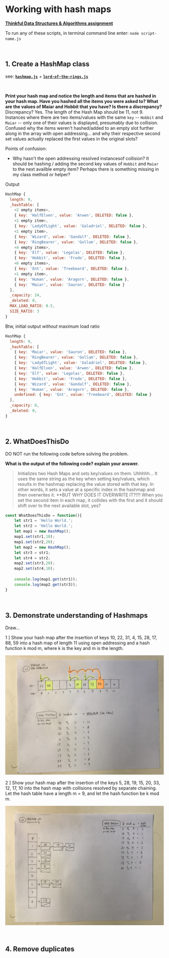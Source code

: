# Working with hash maps

**[Thinkful Data Structures & Algorithms assignment](https://courses.thinkful.com/dsa-v1/checkpoint/7#assignment)**

To run any of these scripts, in terminal command line enter: `node script-name.js`

<br />

## 1. Create a HashMap class

see: **[`hashmap.js`](https://github.com/artificialarea/DSA-Hashmaps/blob/main/hashmap.js)** + **[`lord-of-the-rings.js`](https://github.com/artificialarea/DSA-Hashmaps/blob/main/lord-of-the-rings.js)**

<br />

**Print your hash map and notice the length and items that are hashed in your hash map. Have you hashed all the items you were asked to? What are the values of Maiar and Hobbit that you have? Is there a discrepancy?** Discrepancy? Yes. The length of the Hash Map should be 11, not 9. Instances where there are two items/values with the same `key` -- `Hobbit` and `Maiar` -- only one of their values is displayed, presumably due to collision. Confused why the items weren't hashed/added to an empty slot further along in the array with open addressing... and why their respective second set values actually replaced the first values in the original slots?

Points of confusion:

* Why hasn't the open addressing resolved instancesof collision? It should be hashing / adding the second key values of `Hobbit` and `Maiar` to the next availble empty item? Perhaps there is something missing in my class method or helper?


Output
```js
HashMap {
  length: 9,
  _hashTable: [
    <2 empty items>,
    { key: 'HalfElven', value: 'Arwen', DELETED: false },
    <1 empty item>,
    { key: 'LadyOfLight', value: 'Galadriel', DELETED: false },
    <1 empty item>,
    { key: 'Wizard', value: 'Gandalf', DELETED: false },
    { key: 'RingBearer', value: 'Gollum', DELETED: false },
    <4 empty items>,
    { key: 'Elf', value: 'Legolas', DELETED: false },
    { key: 'Hobbit', value: 'Frodo', DELETED: false },
    <6 empty items>,
    { key: 'Ent', value: 'Treebeard', DELETED: false },
    <1 empty item>,
    { key: 'Human', value: 'Aragorn', DELETED: false },
    { key: 'Maiar', value: 'Sauron', DELETED: false }
  ],
  _capacity: 24,
  _deleted: 0,
  MAX_LOAD_RATIO: 0.5,
  SIZE_RATIO: 3
}

```

Btw, initial output _without_ maximum load ratio
```js
HashMap {
  length: 9,
  _hashTable: [
    { key: 'Maiar', value: 'Sauron', DELETED: false },
    { key: 'RingBearer', value: 'Gollum', DELETED: false },
    { key: 'LadyOfLight', value: 'Galadriel', DELETED: false },
    { key: 'HalfElven', value: 'Arwen', DELETED: false },
    { key: 'Elf', value: 'Legolas', DELETED: false },
    { key: 'Hobbit', value: 'Frodo', DELETED: false },
    { key: 'Wizard', value: 'Gandalf', DELETED: false },
    { key: 'Human', value: 'Aragorn', DELETED: false },
    undefined: { key: 'Ent', value: 'Treebeard', DELETED: false }
  ],
  _capacity: 8,
  _deleted: 0,
}
```



<br />

## 2. WhatDoesThisDo

DO NOT run the following code before solving the problem.

**What is the output of the following code? explain your answer.** 
> Initializes two Hash Maps and sets key/values on them. Uhhhhh... It uses the same string as the key when setting key/values, which results in the hashmap replacing the value stored with that key. In other words, it sets a value at a specific index in the hashmap and then overwrites it. **BUT WHY DOES IT OVERWRITE IT?!?! When you set the second item in each map, it collides with the first and it should shift over to the next available slot, yes?

```js
const WhatDoesThisDo = function(){
    let str1 = 'Hello World.';
    let str2 = 'Hello World.';
    let map1 = new HashMap();
    map1.set(str1,10);
    map1.set(str2,20);
    let map2 = new HashMap();
    let str3 = str1;
    let str4 = str2;
    map2.set(str3,20);
    map2.set(str4,10);

    console.log(map1.get(str1));
    console.log(map2.get(str3));
}
```


<br />

## 3. Demonstrate understanding of Hashmaps

Draw...

1 ] Show your hash map after the insertion of keys 10, 22, 31, 4, 15, 28, 17, 88, 59 into a hash map of length 11 using open addressing and a hash function k mod m, where k is the key and m is the length.

![3.1](./images/hashmap_open_address.jpg)

2 ] Show your hash map after the insertion of the keys 5, 28, 19, 15, 20, 33, 12, 17, 10 into the hash map with collisions resolved by separate chaining. Let the hash table have a length m = 9, and let the hash function be k mod m.

![3.2](./images/hashmap_chaining.jpg)



<br />

## 4. Remove duplicates